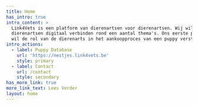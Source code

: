 ```yaml
---
title: Home
has_intro: true
intro_content: >
  Link4Vets is een platform van dierenartsen voor dierenartsen. Wij willen de
  dierenartsen digitaal verbinden rond een aantal thema's. Ons eerste project
  wil de rol van de dierenarts in het aankoopproces van een puppy versterken.
intro_actions:
  - label: Puppy Database
    url: 'https://nestjes.link4vets.be'
    style: primary
  - label: Contact
    url: /contact
    style: secondary
has_more_link: true
more_link_text: Lees Verder
layout: home
---
```

